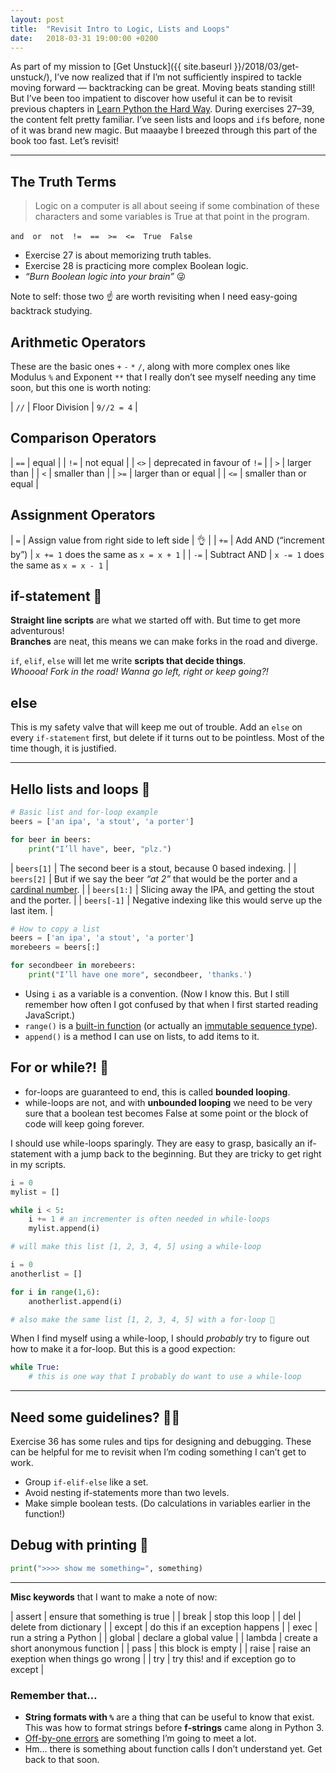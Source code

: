 ```yaml
---
layout: post
title:  "Revisit Intro to Logic, Lists and Loops"
date:   2018-03-31 19:00:00 +0200
---
```


As part of my mission to [Get Unstuck]({{ site.baseurl }}/2018/03/get-unstuck/), I’ve now realized that if I’m not sufficiently inspired to tackle moving forward — backtracking can be great. Moving beats standing still! But I’ve been too impatient to discover how useful it can be to revisit previous chapters in [Learn Python the Hard Way](https://learnpythonthehardway.org/). During exercises 27–39, the content felt pretty familiar. I’ve seen lists and loops and `if`s before, none of it was brand new magic. But maaaybe I breezed through this part of the book too fast. Let’s revisit!

---

## The Truth Terms

>  Logic on a computer is all about seeing if some combination of these characters and some variables is True at that point in the program.

`and`&emsp;`or`&emsp;`not`&emsp;`!=`&emsp;`==`&emsp;`>=`&emsp;`<=`&emsp;`True`&emsp;`False`

* Exercise 27 is about memorizing truth tables.
* Exercise 28 is practicing more complex Boolean logic.
* _“Burn Boolean logic into your brain”_ 😜

Note to self: those two ☝️ are worth revisiting when I need easy-going backtrack studying.

## Arithmetic Operators

These are the basic ones `+` `-` `*` `/`, along with more complex ones like Modulus&nbsp;`%` and Exponent&nbsp;`**` that I really don’t see myself needing any time soon, but this one is worth noting:

| `//` | Floor Division | `9//2 = 4` |

## Comparison Operators

| `==` | equal |
| `!=` | not equal |
| `<>` | deprecated in favour of `!=` |
| `>`  | larger than |
| `<`  | smaller than |
| `>=` | larger than or equal |
| `<=` | smaller than or equal |

## Assignment Operators

| `=`  | Assign value from right side to left side | 👌 |
| `+=` | Add AND (“increment by”) | `x += 1` does the same as `x = x + 1` |
| `-=` | Subtract AND | `x -= 1` does the same as `x = x - 1` |

## if-statement 🔀

**Straight line scripts** are what we started off with. But time to get more adventurous!<br>
**Branches** are neat, this means we can make forks in the road and diverge.

`if`, `elif`, `else` will let me write **scripts that decide things**.<br>
_Whoooa! Fork in the road! Wanna go left, right or keep going?!_

## else

This is my safety valve that will keep me out of trouble. Add an `else` on every `if-statement` first, but delete if it turns out to be pointless. Most of the time though, it is justified.

---

## Hello lists and loops 👋

```python
# Basic list and for-loop example
beers = ['an ipa', 'a stout', 'a porter']

for beer in beers:
    print("I’ll have", beer, "plz.")
```

| `beers[1]` | The second beer is a stout, because 0 based indexing. |
| `beers[2]` | But if we say the beer _“at 2”_ that would be the porter and a [cardinal number](https://en.wikipedia.org/wiki/Cardinal_number). |
| `beers[1:]` | Slicing away the IPA, and getting the stout and the porter. |
| `beers[-1]` | Negative indexing like this would serve up the last item. |

```python
# How to copy a list
beers = ['an ipa', 'a stout', 'a porter']
morebeers = beers[:]

for secondbeer in morebeers:
    print("I’ll have one more", secondbeer, 'thanks.')
```

* Using `i` as a variable is a convention. (Now I know this. But I still remember how often I got confused by that when I first started reading JavaScript.)
*  `range()` is a [built-in function](https://docs.python.org/3.6/library/functions.html) (or actually an [immutable sequence type](https://docs.python.org/3.6/library/stdtypes.html#range)).
* `append()` is a method I can use on lists, to add items to it.

## For or while?! 🤔

* for-loops are guaranteed to end, this is called **bounded looping**.
* while-loops are not, and with **unbounded looping** we need to be very sure that a boolean test becomes False at some point or the block of code will keep going forever.

I should use while-loops sparingly. They are easy to grasp, basically an if-statement with a jump back to the beginning. But they are tricky to get right in my scripts.

```python
i = 0
mylist = []

while i < 5:
    i += 1 # an incrementer is often needed in while-loops
    mylist.append(i)

# will make this list [1, 2, 3, 4, 5] using a while-loop
```

```python
i = 0
anotherlist = []

for i in range(1,6):
    anotherlist.append(i)

# also make the same list [1, 2, 3, 4, 5] with a for-loop 🥇
```

When I find myself using a while-loop, I&nbsp;should _probably_ try to figure out how to make it a for-loop. But this is a good expection:

```python
while True:
    # this is one way that I probably do want to use a while-loop
```

---

## Need some guidelines? 🤷‍♀️

Exercise 36 has some rules and tips for designing and debugging. These can be helpful for me to  revisit when I’m coding something I can’t get to work.

* Group `if-elif-else` like a set.
* Avoid nesting if-statements more than two levels.
* Make simple boolean tests. (Do calculations in variables earlier in the function!)

## Debug with printing 🐛

```python
print(">>>> show me something=", something)
```

---

**Misc keywords** that I want to make a note of now:

| assert | ensure that something is true |
| break  | stop this loop |
| del  | delete from dictionary |
| except | do this if an exception happens |
| exec | run a string a Python |
| global | declare a global value |
| lambda | create a short anonymous function |
| pass | this block is empty |
| raise | raise an exeption when things go wrong |
| try | try this! and if exception go to except |

### Remember that…

* **String formats with `%`** are a thing that can be useful to know that exist. This was how to format strings before **f-strings** came along in Python 3.
* [Off-by-one errors](https://en.wikipedia.org/wiki/Off-by-one_error) are something I’m going to meet a lot.
* Hm… there is something about function calls I don’t understand yet. Get back to that soon.

